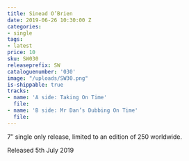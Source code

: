 ```yaml
---
title: Sinead O’Brien
date: 2019-06-26 10:30:00 Z
categories:
- single
tags:
- latest
price: 10
sku: SW030
releaseprefix: SW
cataloguenumber: '030'
image: "/uploads/SW30.png"
is-shippable: true
tracks:
- name: 'A side: Taking On Time'
  file: 
- name: 'B side: Mr Dan’s Dubbing On Time'
  file: 
---
```


7″ single only release, limited to an edition of 250 worldwide.

Released 5th July 2019